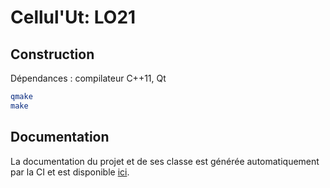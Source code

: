 # Cellul'Ut: LO21

## Construction

Dépendances : compilateur C++11, Qt

```sh
qmake
make
```

## Documentation

La documentation du projet et de ses classe est générée automatiquement par la CI et est disponible [ici](https://rdelaage.gitlab.utc.fr/lo21-projet/).
